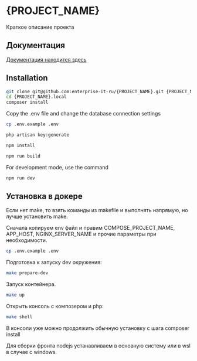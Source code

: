 # {PROJECT_NAME}

Краткое описание проекта

## Документация

[Документация находится здесь](documentation)

## Installation

```bash
git clone git@github.com:enterprise-it-ru/{PROJECT_NAME}.git {PROJECT_NAME}.local
cd {PROJECT_NAME}.local
composer install
```

Copy the .env file and change the database connection settings

```bash
cp .env.example .env
```

```bash
php artisan key:generate
```

```bash
npm install
```

```bash
npm run build
```

For development mode, use the command

```bash
npm run dev
```

## Установка в докере

Если нет make, то взять команды из makefile и выполнять напрямую, но лучше установить make.

Сначала копируем env файл и правим COMPOSE_PROJECT_NAME, APP_HOST, NGINX_SERVER_NAME и прочие параметры при необходимости.

```bash
cp .env.example .env
```

Подготовка к запуску dev окружения:

```bash
make prepare-dev
```

Запуск контейнера.

```bash
make up
```

Открыть консоль с композером и php:

```bash
make shell
```

В консоли уже можно продолжить обычную установку с шага composer install

Для сборки фронта nodejs устанавливаем в основную систему или в wsl в случае с windows.
